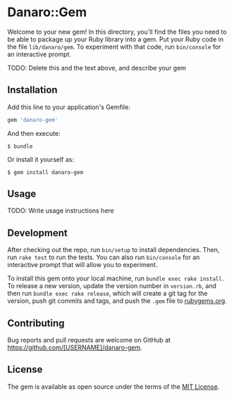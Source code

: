 # Danaro::Gem

Welcome to your new gem! In this directory, you'll find the files you need to be able to package up your Ruby library into a gem. Put your Ruby code in the file `lib/danaro/gem`. To experiment with that code, run `bin/console` for an interactive prompt.

TODO: Delete this and the text above, and describe your gem

## Installation

Add this line to your application's Gemfile:

```ruby
gem 'danaro-gem'
```

And then execute:

    $ bundle

Or install it yourself as:

    $ gem install danaro-gem

## Usage

TODO: Write usage instructions here

## Development

After checking out the repo, run `bin/setup` to install dependencies. Then, run `rake test` to run the tests. You can also run `bin/console` for an interactive prompt that will allow you to experiment.

To install this gem onto your local machine, run `bundle exec rake install`. To release a new version, update the version number in `version.rb`, and then run `bundle exec rake release`, which will create a git tag for the version, push git commits and tags, and push the `.gem` file to [rubygems.org](https://rubygems.org).

## Contributing

Bug reports and pull requests are welcome on GitHub at https://github.com/[USERNAME]/danaro-gem.


## License

The gem is available as open source under the terms of the [MIT License](http://opensource.org/licenses/MIT).


